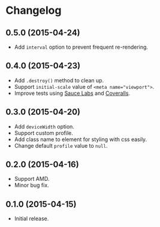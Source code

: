# Changelog

## 0.5.0 (2015-04-24)
- Add `interval` option to prevent frequent re-rendering.

## 0.4.0 (2015-04-23)
- Add `.destroy()` method to clean up.
- Support `initial-scale` value of `<meta name="viewport">`.
- Improve tests using [Sauce Labs](https://saucelabs.com/u/dyframe) and [Coveralls](https://coveralls.io/r/htanjo/dyframe).

## 0.3.0 (2015-04-20)
- Add `deviceWidth` option.
- Support custom profile.
- Add class name to element for styling with css easily.
- Change default `profile` value to `null`.

## 0.2.0 (2015-04-16)
- Support AMD.
- Minor bug fix.

## 0.1.0 (2015-04-15)
- Initial release.
